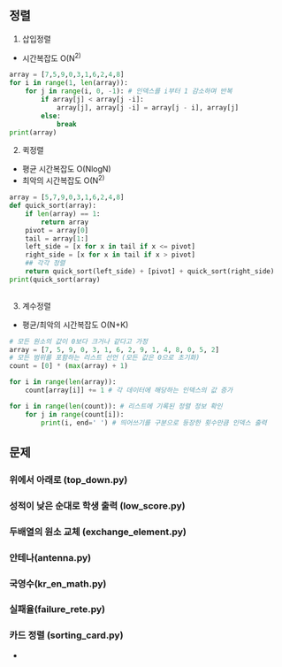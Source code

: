 ## 정렬
1. 삽입정렬
- 시간복잡도 O(N<sup>2)
```python
array = [7,5,9,0,3,1,6,2,4,8]
for i in range(1, len(array)):
    for j in range(i, 0, -1): # 인덱스를 i부터 1 감소하며 반복
        if array[j] < array[j -i]: 
            array[j], array[j -i] = array[j - i], array[j]
        else: 
            break
print(array)
```
2. 퀵정렬
- 평균 시간복잡도 O(NlogN)
- 최악의 시간복잡도 O(N<sup>2)
```python
array = [5,7,9,0,3,1,6,2,4,8]
def quick_sort(array):
    if len(array) == 1:
        return array
    pivot = array[0]
    tail = array[1:]
    left_side = [x for x in tail if x <= pivot] 
    right_side = [x for x in tail if x > pivot]
    ## 각각 정렬
    return quick_sort(left_side) + [pivot] + quick_sort(right_side)
print(quick_sort(array)
    
```
3. 계수정렬
- 평균/최악의 시간복잡도 O(N+K)

```python
# 모든 원소의 값이 0보다 크거나 같다고 가정
array = [7, 5, 9, 0, 3, 1, 6, 2, 9, 1, 4, 8, 0, 5, 2]
# 모든 범위를 포함하는 리스트 선언 (모든 값은 0으로 초기화)
count = [0] * (max(array) + 1)

for i in range(len(array)):
    count[array[i]] += 1 # 각 데이터에 해당하는 인덱스의 값 증가

for i in range(len(count)): # 리스트에 기록된 정렬 정보 확인
    for j in range(count[i]):
        print(i, end=' ') # 띄어쓰기를 구분으로 등장한 횟수만큼 인덱스 출력
```

## 문제
### 위에서 아래로 (top_down.py)
### 성적이 낮은 순대로 학생 출력 (low_score.py)
### 두배열의 원소 교체 (exchange_element.py)
### 안테나(antenna.py)
### 국영수(kr_en_math.py)
### 실패율(failure_rete.py)
### 카드 정렬 (sorting_card.py)
- 